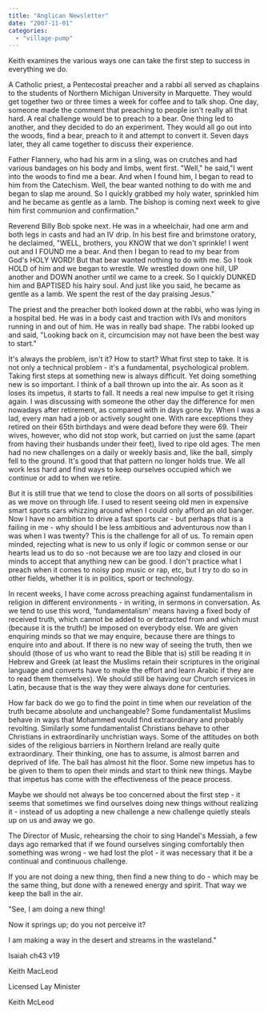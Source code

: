 ```yaml
---
title: "Anglican Newsletter"
date: "2007-11-01"
categories: 
  - "village-pump"
---
```


Keith examines the various ways one can take the first step to success in everything we do.

A Catholic priest, a Pentecostal preacher and a rabbi all served as chaplains to the students of Northern Michigan University in Marquette. They would get together two or three times a week for coffee and to talk shop. One day, someone made the comment that preaching to people isn't really all that hard. A real challenge would be to preach to a bear. One thing led to another, and they decided to do an experiment. They would all go out into the woods, find a bear, preach to it and attempt to convert it. Seven days later, they all came together to discuss their experience.

Father Flannery, who had his arm in a sling, was on crutches and had various bandages on his body and limbs, went first. "Well," he said,"I went into the woods to find me a bear. And when I found him, I began to read to him from the Catechism. Well, the bear wanted nothing to do with me and began to slap me around. So I quickly grabbed my holy water, sprinkled him and he became as gentle as a lamb. The bishop is coming next week to give him first communion and confirmation."

Reverend Billy Bob spoke next. He was in a wheelchair, had one arm and both legs in casts and had an IV drip. In his best fire and brimstone oratory, he declaimed, "WELL, brothers, you KNOW that we don't sprinkle! I went out and I FOUND me a bear. And then I began to read to my bear from God's HOLY WORD! But that bear wanted nothing to do with me. So I took HOLD of him and we began to wrestle. We wrestled down one hill, UP another and DOWN another until we came to a creek. So I quickly DUNKED him and BAPTISED his hairy soul. And just like you said, he became as gentle as a lamb. We spent the rest of the day praising Jesus."

The priest and the preacher both looked down at the rabbi, who was lying in a hospital bed. He was in a body cast and traction with IVs and monitors running in and out of him. He was in really bad shape. The rabbi looked up and said, "Looking back on it, circumcision may not have been the best way to start."

It's always the problem, isn't it? How to start? What first step to take. It is not only a technical problem - it's a fundamental, psychological problem. Taking first steps at something new is always difficult. Yet doing something new is so important. I think of a ball thrown up into the air. As soon as it loses its impetus, it starts to fall. It needs a real new impulse to get it rising again. I was discussing with someone the other day the difference for men nowadays after retirement, as compared with in days gone by. When I was a lad, every man had a job or actively sought one. With rare exceptions they retired on their 65th birthdays and were dead before they were 69. Their wives, however, who did not stop work, but carried on just the same (apart from having their husbands under their feet), lived to ripe old ages. The men had no new challenges on a daily or weekly basis and, like the ball, simply fell to the ground. It's good that that pattern no longer holds true. We all work less hard and find ways to keep ourselves occupied which we continue or add to when we retire.

But it is still true that we tend to close the doors on all sorts of possibilities as we move on through life. I used to resent seeing old men in expensive smart sports cars whizzing around when I could only afford an old banger. Now I have no ambition to drive a fast sports car - but perhaps that is a failing in me - why should I be less ambitious and adventurous now than I was when I was twenty? This is the challenge for all of us. To remain open minded, rejecting what is new to us only if logic or common sense or our hearts lead us to do so -not because we are too lazy and closed in our minds to accept that anything new can be good. I don't practice what I preach when it comes to noisy pop music or rap, etc, but I try to do so in other fields, whether it is in politics, sport or technology.

In recent weeks, I have come across preaching against fundamentalism in religion in different environments - in writing, in sermons in conversation. As we tend to use this word, 'fundamentalism' means having a fixed body of received truth, which cannot be added to or detracted from and which must (because it is the truth!) be imposed on everybody else. We are given enquiring minds so that we may enquire, because there are things to enquire into and about. If there is no new way of seeing the truth, then we should (those of us who want to read the Bible that is) still be reading it in Hebrew and Greek (at least the Muslims retain their scriptures in the original language and converts have to make the effort and learn Arabic if they are to read them themselves). We should still be having our Church services in Latin, because that is the way they were always done for centuries.

How far back do we go to find the point in time when our revelation of the truth became absolute and unchangeable? Some fundamentalist Muslims behave in ways that Mohammed would find extraordinary and probably revolting. Similarly some fundamentalist Christians behave to other Christians in extraordinarily unchristian ways. Some of the attitudes on both sides of the religious barriers in Northern Ireland are really quite extraordinary. Their thinking, one has to assume, is almost barren and deprived of life. The ball has almost hit the floor. Some new impetus has to be given to them to open their minds and start to think new things. Maybe that impetus has come with the effectiveness of the peace process.

Maybe we should not always be too concerned about the first step - it seems that sometimes we find ourselves doing new things without realizing it - instead of us adopting a new challenge a new challenge quietly steals up on us and away we go.

The Director of Music, rehearsing the choir to sing Handel's Messiah, a few days ago remarked that if we found ourselves singing comfortably then something was wrong - we had lost the plot - it was necessary that it be a continual and continuous challenge.

If you are not doing a new thing, then find a new thing to do - which may be the same thing, but done with a renewed energy and spirit. That way we keep the ball in the air.

"See, I am doing a new thing!

Now it springs up; do you not perceive it?

I am making a way in the desert and streams in the wasteland."

Isaiah ch43 v19

Keith MacLeod

Licensed Lay Minister

Keith McLeod
